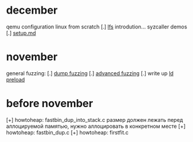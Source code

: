 # december
qemu configuration
linux from scratch
[.] [lfs](http://www.linuxfromscratch.org/lfs/view/stable/)
    introdution...
syzcaller demos
[.] [setup.md](demos/setup.md)

# november
general fuzzing:
[.] [dump fuzzing](https://foxglovesecurity.com/2016/03/15/fuzzing-workflows-a-fuzz-job-from-start-to-finish/)
[.] [advanced fuzzing](https://lolware.net/2015/04/28/nginx-fuzzing.html)
[.] write up [ld preload](http://haxelion.eu/writeup/Crackme_In_Memory_Bruteforce/)

# before november

[+] howtoheap: fastbin_dup_into_stack.c
    размер должен лежать перед аллоцируемой памятью, нужно аллоцировать в конкретном месте
[+] howtoheap: fastbin_dup.c
[+] howtoheap: firstfit.c
